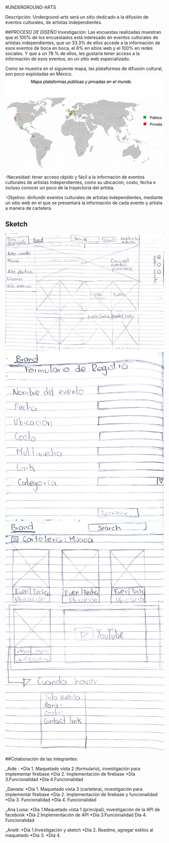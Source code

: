 #UNDERGROUND-ARTS

Descripción: Undergound-arts será un sitio dedicado a la difusión de eventos culturales, de artistas independientes.

##_PROCESO DE DISEÑO_
Investigación: Las encuestas realizadas muestran que el 100% de los encuestados está interesado en eventos
culturales de artistas independientes, que un 33.3% de ellos accede a la información de esos eventos de boca
en boca, el 8% en sitios web y el 100% en redes sociales. Y que a un 78 % de ellos, les gustaría tener acceso
a la información de esos eventos, en un sitio web especializado.

Como se muestra en el siguiente mapa, las plataformas de difusión cultural, son poco explotadas en México.
![Mapa de plataformas en el mundo](./assets/imagen/mapa.jpg)


-Necesidad: tener acceso rápido y fácil a la informacón de eventos culturales de artistas independientes,
como su ubicación, costo, fecha e incluso conocer un poco de la trayectoria del artísta.

-Objetivo: dinfundir eventos culturales de artistas independientes, mediante un sitio web en el que se presentará
la información de cada evento y artista a manera de cartelera.

## Sketch
![Vista principal](./assets/imagen/vista-principal.jpeg)
![Vista principal](./assets/imagen/vista-formulario.jpeg)
![Vista principal](./assets/imagen/vista-cartelera.jpeg)

##Colaboración de las integrantes:

_Aide :
*Día 1. Maquetado vista 2 (formulario), investigación para implementar firebase
*Día 2. Implementación de firebase
*Día 3.Funcionalidad
*Día 4.Funcionalidad

_Daniela:
*Día 1. Maquetado vista 3 (cartelera), investigación para implementar firebase
*Día 2. Implementación de firebase y funcionalidad
*Día 3. Funcionalidad
*Día 4. Funcionalidad

_Ana Luisa:
*Día 1.Maquetado vista 1 (principal), investigación de la API de facebook
*Día 2.Implementación de API
*Día 3.Funcionalidad
Día 4. Funcionalidad

_Anett:
*Día 1.Investigación y sketch
*Día 2. Readme, agregar estilos al maquetado
*Día 3.
*Día 4.
